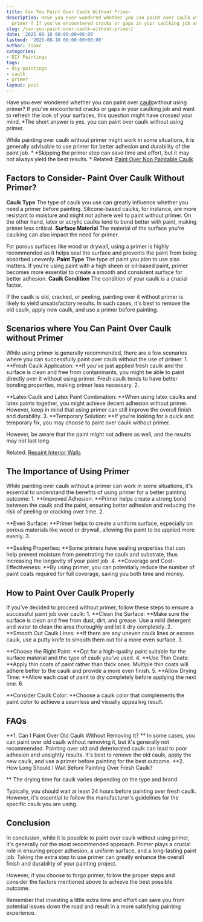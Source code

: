 ```yaml
---
title: Can You Paint Over Caulk Without Primer
description: Have you ever wondered whether you can paint over caulk without using
  primer ? If you've encountered cracks or gaps in your caulking job and want to refresh...
slug: /can-you-paint-over-caulk-without-primer/
date: '2025-08-10 00:00:00+00:00'
lastmod: '2025-08-10 00:00:00+00:00'
author: Isaac
categories:
- DIY Paintings
tags:
- diy-paintings
- caulk
- primer
layout: post
---
```

Have you ever wondered whether you can paint over [caulk](https://pestpolicy.com/is-it-ok-to-paint-over-wet-caulk/)without using primer? If you've encountered cracks or gaps in your caulking job and want to refresh the look of your surfaces, this question might have crossed your mind. *The short answer is yes, you can paint over caulk without using primer.

While painting over caulk without primer might work in some situations, it is generally advisable to use primer for better adhesion and durability of the paint job. * *Skipping the primer step can save time and effort, but it may not always yield the best results. * Related: [Paint Over Non Paintable Caulk](https://pestpolicy.com/how-to-paint-over-non-paintable-caulk/)

##  **Factors to Consider**- Paint Over Caulk Without Primer?

**Caulk Type** The type of caulk you use can greatly influence whether you need a primer before painting. Silicone-based caulks, for instance, are more resistant to moisture and might not adhere well to paint without primer. On the other hand, latex or acrylic caulks tend to bond better with paint, making primer less critical. **Surface Material** The material of the surface you're caulking can also impact the need for primer.

For porous surfaces like wood or drywall, using a primer is highly recommended as it helps seal the surface and prevents the paint from being absorbed unevenly. **Paint Type** The type of paint you plan to use also matters. If you're using paint with a high sheen or oil-based paint, primer becomes more essential to create a smooth and consistent surface for better adhesion. **Caulk Condition** The condition of your caulk is a crucial factor.

If the caulk is old, cracked, or peeling, painting over it without primer is likely to yield unsatisfactory results. In such cases, it's best to remove the old caulk, apply new caulk, and use a primer before painting.

##  **Scenarios where You Can Paint Over Caulk without Primer**

While using primer is generally recommended, there are a few scenarios where you can successfully paint over caulk without the use of primer: 1. **Fresh Caulk Application: **If you've just applied fresh caulk and the surface is clean and free from contaminants, you might be able to paint directly over it without using primer. Fresh caulk tends to have better bonding properties, making primer less necessary. 2.

**Latex Caulk and Latex Paint Combination: **When using latex caulks and latex paints together, you might achieve decent adhesion without primer. However, keep in mind that using primer can still improve the overall finish and durability. 3. **Temporary Solution: **If you're looking for a quick and temporary fix, you may choose to paint over caulk without primer.

However, be aware that the paint might not adhere as well, and the results may not last long.

Related: [Repaint Interior Walls](https://pestpolicy.com/how-often-should-you-repaint-interior-walls/)

##  **The Importance of Using Primer**

While painting over caulk without a primer can work in some situations, it's essential to understand the benefits of using primer for a better painting outcome: 1. **Improved Adhesion: **Primer helps create a strong bond between the caulk and the paint, ensuring better adhesion and reducing the risk of peeling or cracking over time. 2.

**Even Surface: **Primer helps to create a uniform surface, especially on porous materials like wood or drywall, allowing the paint to be applied more evenly. 3.

**Sealing Properties: **Some primers have sealing properties that can help prevent moisture from penetrating the caulk and substrate, thus increasing the longevity of your paint job. 4. **Coverage and Cost-Effectiveness: **By using primer, you can potentially reduce the number of paint coats required for full coverage, saving you both time and money.

##  **How to Paint Over Caulk Properly**

If you've decided to proceed without primer, follow these steps to ensure a successful paint job over caulk: 1. **Clean the Surface: **Make sure the surface is clean and free from dust, dirt, and grease. Use a mild detergent and water to clean the area thoroughly and let it dry completely. 2. **Smooth Out Caulk Lines: **If there are any uneven caulk lines or excess caulk, use a putty knife to smooth them out for a more even surface. 3.

**Choose the Right Paint: **Opt for a high-quality paint suitable for the surface material and the type of caulk you've used. 4. **Use Thin Coats: **Apply thin coats of paint rather than thick ones. Multiple thin coats will adhere better to the caulk and provide a more even finish. 5. **Allow Drying Time: **Allow each coat of paint to dry completely before applying the next one. 6.

**Consider Caulk Color: **Choose a caulk color that complements the paint color to achieve a seamless and visually appealing result.

##  FAQs

**1. Can I Paint Over Old Caulk Without Removing It? ** In some cases, you can paint over old caulk without removing it, but it's generally not recommended. Painting over old and deteriorated caulk can lead to poor adhesion and unsightly results. It's best to remove the old caulk, apply the new caulk, and use a primer before painting for the best outcome. **2. How Long Should I Wait Before Painting Over Fresh Caulk?

** The drying time for caulk varies depending on the type and brand.

Typically, you should wait at least 24 hours before painting over fresh caulk. However, it's essential to follow the manufacturer's guidelines for the specific caulk you are using.

##  **Conclusion**

In conclusion, while it is possible to paint over caulk without using primer, it's generally not the most recommended approach. Primer plays a crucial role in ensuring proper adhesion, a uniform surface, and a long-lasting paint job. Taking the extra step to use primer can greatly enhance the overall finish and durability of your painting project.

However, if you choose to forgo primer, follow the proper steps and consider the factors mentioned above to achieve the best possible outcome.

Remember that investing a little extra time and effort can save you from potential issues down the road and result in a more satisfying painting experience.
